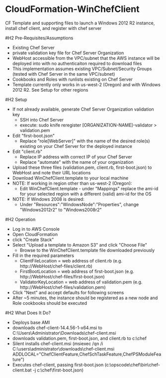 # CloudFormation-WinChefClient
CF Template and supporting files to launch a Windows 2012 R2 instance, install chef client, and register with chef server

#H2 Pre-Requisites/Assumptions
* Existing Chef Server
* private validation key file for Chef Server Organization
* WebHost accessible from the VPC/subnet that the AWS instance will be deployed into with no authenticaiton required to download files
* This implementation assumes existing VPC/Subnet/Security Groups (tested with Chef Server in the same VPC/subnet)
* Cookbooks and Roles with runlists existing on Chef Server
* Template currently only works in us-west-2 (Oregon) and with Windows 2012 R2.  See Setup for other regions

#H2 Setup
* If not already available, generate Chef Server Organization validation key
    * SSH into Chef Server
    * execute: sudo knife reregister [ORGANIZATION-NAME]-validator > validation.pem
* Edit "first-boot.json"
    * Replace "role[WebServer]" with the name of the desired role(s) existing on your Chef Server for the deployed instance
* Edit "client.rb"
    * Replace IP address with correct IP of your Chef Server
    * Replace "automate" with the name of your organization
* Upload these three files (validation.pem, client.rb, first-boot.json) to WebHost and note their URL locations
* Download WinChefClient.template to your local machine
* NOTE: If working in region other than us-west-2 (Oregon):
    * Edit WinChefClient.template - under "Mappings" replace the ami-id for your selected region with a different (valid) ami-id for the OS
* NOTE: If Windows 2008 is desired:
    * Under "Resources":"WindowsNode":"Properties", change "Windows2012r2" to "Windows2008r2"

#H2 Operation
* Log in to AWS Console
* Open CloudFormation
* click "Create Stack"
* Select "Upload a template to Amazon S3" and click "Choose File"
    * Browse to the WinChefClient.template file downloaded previously
* Fill in the required parameters
    * ClientFileLocation = web address of client.rb (e.g. http://WebHost/chef-files/client.rb)
    * FirstBootLocation = web address of first-boot.json (e.g. http://WebHost/chef-files/first-boot.json)
    * ValidatorKeyLocation = web address of validation.pem (e.g. http://WebHost/chef-files/validation.pem)
* Click "Next" and accept defaults for following screens
* After ~5 minutes, the instance should be registered as a new node and Role cookbooks should be executed

#H2 What Does It Do?
* Deploys base AMI
* downloads chef-client-14.4.56-1-x64.msi to C:\Users\Administrator\Downloads\chef-client.msi
* downloads validation.pem, first-boot.json, and client.rb to c:\chef
* Silent installs chef-client.msi (msiexec /qn /i C:\users\administrator\downloads\chef-client.msi ADDLOCAL="ChefClientFeature,ChefSchTaskFeature,ChefPSModuleFeature")
* Executes chef-client, passing first-boot.json (c:\opscode\chef\bin\chef-client.bat -j c:\chef\first-boot.json)